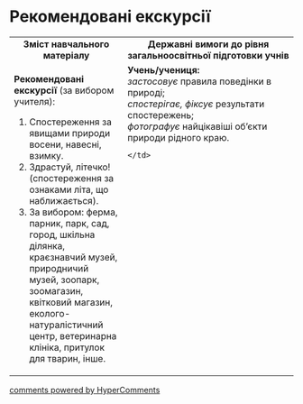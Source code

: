 <div id="hypercomments_widget" class="js-hypercomments-widget invisible"></div>

Рекомендовані екскурсії
=============================================

<table>
  <tr>
    <td width="40%" align="center"><b>Зміст навчального матеріалу<b></td>
    <td width="60%" align="center"><b>Державні вимоги до рівня загальноосвітньої підготовки учнів</b></td>
  </tr>
  <tr>
    <td width="40%" style="vertical-align:top !important;">
    <p><b>Рекомендовані екскурсії</b> (за вибором учителя):
    <ol>
      <li> Спостереження за явищами природи восени, навесні, взимку. </li>
      <li> Здрастуй, літечко! (спостереження за ознаками літа, що наближається).</li>
      <li> За вибором: ферма, парник, парк, сад, город, шкільна ділянка, краєзнавчий музей, природничий музей, зоопарк, зоомагазин, квітковий магазин, еколого-натуралістичний центр, ветеринарна клініка, притулок для тварин, інше.</li>
    </ol> 
    </p>
    </td>
    <td width="60%" style="vertical-align:top !important;">
    <b>Учень/учениця:</b><br>
    <i>застосовує</i> правила поведінки в природі;<br>
    <i>спостерігає,</i> <i>фіксує</i> результати спостережень;<br>
    <i>фотографує</i> найцікавіші об’єкти природи рідного краю.  

	</td>
  </tr>
</table>

<div class="js-hypercomments-container">
<a href="http://hypercomments.com" class="hc-link" title="comments widget">comments powered by HyperComments</a>
</div>